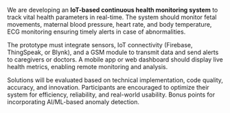   

We are developing an **IoT-based continuous health monitoring system** to track vital health parameters in real-time. The system should monitor fetal movements, maternal blood pressure, heart rate, and body temperature, ECG monitoring ensuring timely alerts in case of abnormalities.  

The prototype must integrate sensors, IoT connectivity (Firebase, ThingSpeak, or Blynk), and a GSM module to transmit data and send alerts to caregivers or doctors. A mobile app or web dashboard should display live health metrics, enabling remote monitoring and analysis.  

Solutions will be evaluated based on technical implementation, code quality, accuracy, and innovation. Participants are encouraged to optimize their system for efficiency, reliability, and real-world usability. Bonus points for incorporating AI/ML-based anomaly detection.
